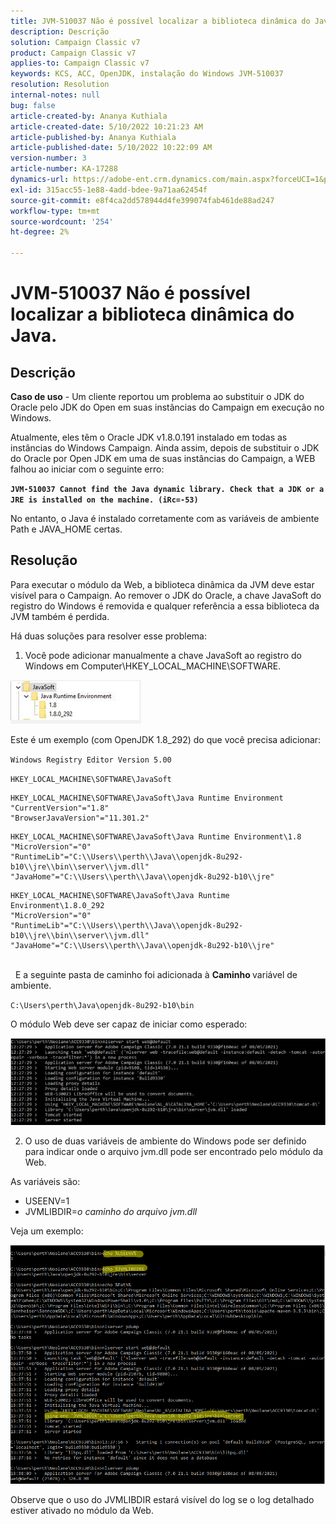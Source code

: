 ```yaml
---
title: JVM-510037 Não é possível localizar a biblioteca dinâmica do Java.
description: Descrição
solution: Campaign Classic v7
product: Campaign Classic v7
applies-to: Campaign Classic v7
keywords: KCS, ACC, OpenJDK, instalação do Windows JVM-510037
resolution: Resolution
internal-notes: null
bug: false
article-created-by: Ananya Kuthiala
article-created-date: 5/10/2022 10:21:23 AM
article-published-by: Ananya Kuthiala
article-published-date: 5/10/2022 10:22:09 AM
version-number: 3
article-number: KA-17288
dynamics-url: https://adobe-ent.crm.dynamics.com/main.aspx?forceUCI=1&pagetype=entityrecord&etn=knowledgearticle&id=dbe864eb-4ad0-ec11-a7b5-0022480a8e40
exl-id: 315acc55-1e88-4add-bdee-9a71aa62454f
source-git-commit: e8f4ca2dd578944d4fe399074fab461de88ad247
workflow-type: tm+mt
source-wordcount: '254'
ht-degree: 2%

---
```


# JVM-510037 Não é possível localizar a biblioteca dinâmica do Java.

## Descrição


<b>Caso de uso</b> - Um cliente reportou um problema ao substituir o JDK do Oracle pelo JDK do Open em suas instâncias do Campaign em execução no Windows.

Atualmente, eles têm o Oracle JDK v1.8.0.191 instalado em todas as instâncias do Windows Campaign. Ainda assim, depois de substituir o JDK do Oracle por Open JDK em uma de suas instâncias do Campaign, a WEB falhou ao iniciar com o seguinte erro:

<b>`JVM-510037 Cannot find the Java dynamic library. Check that a JDK or a JRE is installed on the machine. (iRc=-53)`</b>

No entanto, o Java é instalado corretamente com as variáveis de ambiente Path e JAVA_HOME certas.


## Resolução


Para executar o módulo da Web, a biblioteca dinâmica da JVM deve estar visível para o Campaign. Ao remover o JDK do Oracle, a chave JavaSoft do registro do Windows é removida e qualquer referência a essa biblioteca da JVM também é perdida.

Há duas soluções para resolver esse problema:

1) Você pode adicionar manualmente a chave JavaSoft ao registro do Windows em Computer\HKEY_LOCAL_MACHINE\SOFTWARE.

![](assets/de72732e-d310-ec11-b6e6-000d3a597e01.png)

Este é um exemplo (com OpenJDK 1.8_292) do que você precisa adicionar:

`Windows Registry Editor Version 5.00`

`HKEY_LOCAL_MACHINE\SOFTWARE\JavaSoft`




```
HKEY_LOCAL_MACHINE\SOFTWARE\JavaSoft\Java Runtime Environment
"CurrentVersion"="1.8"
"BrowserJavaVersion"="11.301.2"
```





```
HKEY_LOCAL_MACHINE\SOFTWARE\JavaSoft\Java Runtime Environment\1.8
"MicroVersion"="0"
"RuntimeLib"="C:\\Users\\perth\\Java\\openjdk-8u292-b10\\jre\\bin\\server\\jvm.dll"
"JavaHome"="C:\\Users\\perth\\Java\\openjdk-8u292-b10\\jre"
```





```
HKEY_LOCAL_MACHINE\SOFTWARE\JavaSoft\Java Runtime Environment\1.8.0_292
"MicroVersion"="0"
"RuntimeLib"="C:\\Users\\perth\\Java\\openjdk-8u292-b10\\jre\\bin\\server\\jvm.dll"
"JavaHome"="C:\\Users\\perth\\Java\\openjdk-8u292-b10\\jre"
```


<br> 
E a seguinte pasta de caminho foi adicionada à <b>Caminho </b>variável de ambiente.

`C:\Users\perth\Java\openjdk-8u292-b10\bin`

O módulo Web deve ser capaz de iniciar como esperado:

![](assets/f9d275cf-d910-ec11-b6e6-000d3a597e01.png)

2) O uso de duas variáveis de ambiente do Windows pode ser definido para indicar onde o arquivo jvm.dll pode ser encontrado pelo módulo da Web.

As variáveis são:

- USEENV=1
- JVMLIBDIR=*o caminho do arquivo jvm.dll*


Veja um exemplo:

![](assets/108e8694-d814-ec11-b6e6-002248047155.png)

Observe que o uso do JVMLIBDIR estará visível do log se o log detalhado estiver ativado no módulo da Web.
